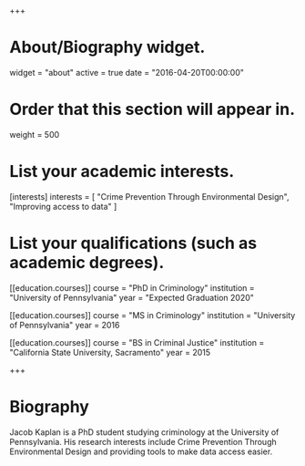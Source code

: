 +++
# About/Biography widget.
widget = "about"
active = true
date = "2016-04-20T00:00:00"

# Order that this section will appear in.
weight = 500

# List your academic interests.
[interests]
  interests = [
    "Crime Prevention Through Environmental Design",
    "Improving access to data"
  ]

# List your qualifications (such as academic degrees).
[[education.courses]]
  course = "PhD in Criminology"
  institution = "University of Pennsylvania"
  year = "Expected Graduation 2020"

[[education.courses]]
  course = "MS in Criminology"
  institution = "University of Pennsylvania"
  year = 2016

[[education.courses]]
  course = "BS in Criminal Justice"
  institution = "California State University, Sacramento"
  year = 2015
 
+++

# Biography

Jacob Kaplan is a PhD student studying criminology at the University of Pennsylvania. His research interests include Crime Prevention Through Environmental Design and providing tools to make data access easier.
